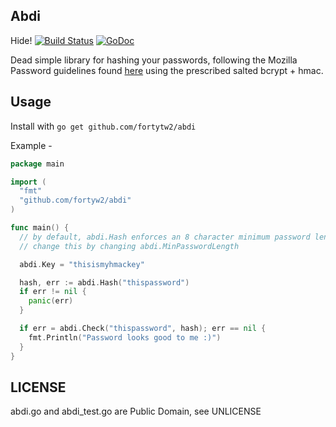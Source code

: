 Abdi
-----
Hide!  [![Build Status](https://travis-ci.org/fortytw2/abdi.svg)](https://travis-ci.org/fortytw2/abdi) [![GoDoc](https://godoc.org/github.com/fortytw2/abdi?status.svg)](http://godoc.org/github.com/fortytw2/abdi)

Dead simple library for hashing your passwords, following the Mozilla Password guidelines
found [here](https://wiki.mozilla.org/WebAppSec/Secure_Coding_Guidelines#Password_Complexity)
using the prescribed salted bcrypt + hmac.

Usage
------

Install with `go get github.com/fortytw2/abdi`

Example - 

```go
package main

import (
  "fmt"
  "github.com/fortyw2/abdi"
)

func main() {
  // by default, abdi.Hash enforces an 8 character minimum password length
  // change this by changing abdi.MinPasswordLength

  abdi.Key = "thisismyhmackey"

  hash, err := abdi.Hash("thispassword")
  if err != nil {
    panic(err)
  }

  if err = abdi.Check("thispassword", hash); err == nil {
    fmt.Println("Password looks good to me :)")
  }
}

```

LICENSE
------
abdi.go and abdi_test.go are Public Domain, see UNLICENSE
